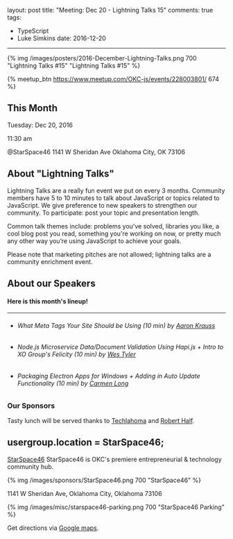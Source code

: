 layout: post
title: "Meeting: Dec 20 - Lightning Talks 15"
comments: true
tags:
  - TypeScript
  - Luke Simkins
date: 2016-12-20
---

{% img /images/posters/2016-December-Lightning-Talks.png 700 "Lightning Talks #15" "Lightning Talks #15" %}

{% meetup_btn https://www.meetup.com/OKC-js/events/228003801/ 674 %}

## This Month
Tuesday: Dec 20, 2016

11:30 am

@StarSpace46
1141 W Sheridan Ave
Oklahoma City, OK
73106


## About "Lightning Talks"
Lightning Talks are a really fun event we put on every 3 months. Community members have 5 to 10 minutes to talk about JavaScript or topics related to JavaScript. We give preference to new speakers to strengthen our community. To participate: post your topic and presentation length.

Common talk themes include: problems you've solved, libraries you like, a cool blog post you read, something you're working on now, or pretty much any other way you’re using JavaScript to achieve your goals.

Please note that marketing pitches are not allowed; lightning talks are a community enrichment event.

## About our Speakers

#### Here is this month's lineup!
----------------------------------------------------------
- ###### What Meta Tags Your Site Should be Using (10 min) by [Aaron Krauss](https://twitter.com/thecodeboss)

- ###### Node.js Microservice Data/Document Validation Using Hapi.js + Intro to XO Group's Felicity (10 min) by [Wes Tyler](https://twitter.com/westyler1)

- ###### Packaging Electron Apps for Windows + Adding in Auto Update Functionality (10 min) by [Carmen Long](https://twitter.com/carmalou)

<!-- more -->

### Our Sponsors
Tasty lunch will be served thanks to [Techlahoma](http://techlahoma.org/) and [Robert Half](https://www.roberthalf.com/oklahoma-city/technology-it).

## usergroup.location = StarSpace46;
[StarSpace46](http://www.starspace46.com) StarSpace46 is OKC's premiere entrepreneurial & technology community hub.

{% img /images/sponsors/StarSpace46.png 700 "StarSpace46" %}

1141 W Sheridan Ave, Oklahoma City, Oklahoma 73106

{% img /images/misc/starspace46-parking.png 700 "StarSpace46 Parking" %}

Get directions via [Google maps](https://www.google.com/maps/place/1141+W+Sheridan+Ave,+Oklahoma+City,+OK+73106/@35.46679,-97.5343547,17z/data=!3m1!4b1!4m5!3m4!1s0x87b210d6c554c175:0x427474147d8d3d19!8m2!3d35.46679!4d-97.532166).

